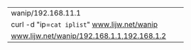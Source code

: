 |                                              |      |      |
| -------------------------------------------- | ---- | ---- |
| wanip/192.168.11.1                           |      |      |
| curl -d "ip=`cat iplist`" www.lijw.net/wanip |      |      |
| www.lijw.net/wanip/192.168.1.1,192.168.1.2   |      |      |

